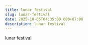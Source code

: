 ```yaml
---
title: lunar festival
slug: lunar-festival
date: 2025-10-05T04:35:00.000+07:00
description: lunar festival
---
```

lunar festival
